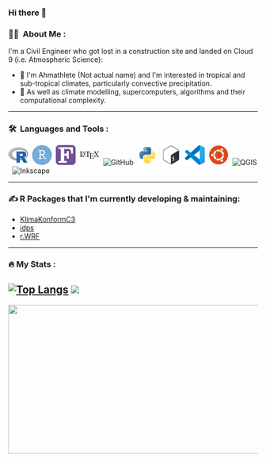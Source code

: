 ### Hi there 👋

### :man_technologist: &nbsp;About Me :
I'm a Civil Engineer who got lost in a construction site and landed on Cloud 9 (i.e. Atmospheric Science): 

- 🔭 I'm Ahmathlete (Not actual name) and I'm interested in tropical and sub-tropical climates, particularly convective precipitation. 
- 🌱 As well as climate modelling, supercomputers, algorithms and their computational complexity. 
---

### 🛠 &nbsp;Languages and Tools :

<p>
<img src="https://github.com/devicons/devicon/blob/master/icons/r/r-original.svg" title="R" alt="R" width="40" height="40"/>&nbsp;
<img src="https://github.com/devicons/devicon/blob/master/icons/rstudio/rstudio-plain.svg" title="RStudio" alt="RStudio" width="40" height="40"/>&nbsp;
<img src="https://github.com/fortran-lang/assets/blob/main/fortran-logo.svg" title="Fortran" alt="Fortran" width="40" height="40"/>&nbsp;
<img src="https://github.com/devicons/devicon/blob/master/icons/latex/latex-original.svg" title="LaTeX" alt="LaTeX" width="40" height="40"/>&nbsp; 
<img src="https://cdn.jsdelivr.net/gh/devicons/devicon/icons/github/github-original.svg" title="GitHub" alt="GitHub" width="40" height="40"/>&nbsp;        
<img src="https://github.com/devicons/devicon/blob/master/icons/python/python-original.svg" title="Python" alt="Python" width="40" height="40"/>&nbsp;
<img src="https://github.com/devicons/devicon/blob/master/icons/bash/bash-original.svg" title="Bash" alt="Bash" width="40" height="40"/>&nbsp; 
<img src="https://github.com/devicons/devicon/blob/master/icons/vscode/vscode-original.svg" title="VS Code" alt="VS Code" width="40" height="40"/>&nbsp;
<img src="https://github.com/devicons/devicon/blob/master/icons/ubuntu/ubuntu-plain.svg" title="Ubuntu" alt="Ubuntu" width="40" height="40"/>&nbsp;
<img src="https://www.vectorlogo.zone/logos/qgis/qgis-icon.svg" title="QGIS" alt="QGIS" width="40" height="40"/>&nbsp;
<img src="https://www.vectorlogo.zone/logos/inkscape/inkscape-icon.svg" title="Inkscape" alt="Inkscape" width="40" height="40"/>&nbsp;
</p>

---


### ✍️ R Packages that I'm currently developing & maintaining: 
- [KlimaKonformC3](https://ahmathlete.github.io/KlimaKonformC3/)
- [idps](https://ahmathlete.github.io/idps/)
- [r.WRF](https://ahmathlete.github.io/r.WRF/)<!-- BLOG-POST-LIST:START -->
<!-- BLOG-POST-LIST:END -->

---

### 🔥 My Stats :
[![Top Langs](https://github-readme-stats.vercel.app/api/top-langs/?username=ahmathlete&langs_count=8)](https://github.com/anuraghazra/github-readme-stats)
<img src="https://github-readme-stats.vercel.app/api?username=ahmathlete&show_icons=true"/>
---

<p align="center"><img src="https://media.giphy.com/media/dWesBcTLavkZuG35MI/giphy.gif" width="600" height="300"  /></p>

